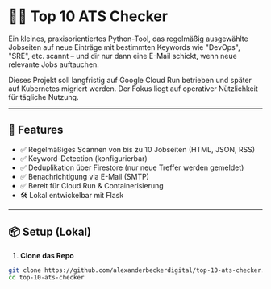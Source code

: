# 🕵️‍♂️ Top 10 ATS Checker

Ein kleines, praxisorientiertes Python-Tool, das regelmäßig ausgewählte Jobseiten auf neue Einträge mit bestimmten Keywords wie "DevOps", "SRE", etc. scannt – und dir nur dann eine E-Mail schickt, wenn neue relevante Jobs auftauchen.

Dieses Projekt soll langfristig auf Google Cloud Run betrieben und später auf Kubernetes migriert werden. Der Fokus liegt auf operativer Nützlichkeit für tägliche Nutzung.

---

## 🚀 Features

- ✅ Regelmäßiges Scannen von bis zu 10 Jobseiten (HTML, JSON, RSS)
- ✅ Keyword-Detection (konfigurierbar)
- ✅ Deduplikation über Firestore (nur neue Treffer werden gemeldet)
- ✅ Benachrichtigung via E-Mail (SMTP)
- ✅ Bereit für Cloud Run & Containerisierung
- 🛠 Lokal entwickelbar mit Flask

---

## 📦 Setup (Lokal)

1. **Clone das Repo**

```bash
git clone https://github.com/alexanderbeckerdigital/top-10-ats-checker.git
cd top-10-ats-checker

